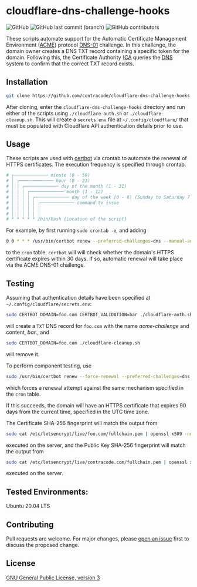 # cloudflare-dns-challenge-hooks

<img alt="GitHub" src="https://img.shields.io/github/license/contracode/cloudflare-dns-challenge-hooks?color=black"> <img alt="GitHub last commit (branch)" src="https://img.shields.io/github/last-commit/contracode/cloudflare-dns-challenge-hooks/main"> <img alt="GitHub contributors" src="https://img.shields.io/github/contributors/contracode/cloudflare-dns-challenge-hooks">

These scripts automate support for the Automatic Certificate Management Environment ([ACME](https://en.wikipedia.org/wiki/Automatic_Certificate_Management_Environment)) protocol [DNS-01](https://letsencrypt.org/docs/challenge-types/#dns-01-challenge) challenge. In this challenge, the domain owner creates a DNS TXT record containing a specific token for the domain. Following this, the Certificate Authority ([CA](https://en.wikipedia.org/wiki/Certificate_authority) queries the [DNS](https://en.wikipedia.org/wiki/Domain_Name_System) system to confirm that the correct TXT record exists.

## Installation

```bash
git clone https://github.com/contracode/cloudflare-dns-challenge-hooks.git
```
After cloning, enter the `cloudflare-dns-challenge-hooks` directory and run either of the scripts using `./cloudflare-auth.sh` or `./cloudflare-cleanup.sh`. This will create a `secrets.env` file at `~/.config/cloudflare/` that must be populated with Cloudflare API authentication details prior to use.

## Usage

These scripts are used with [certbot](https://certbot.eff.org/pages/about) via crontab to automate the renewal of HTTPS certificates. The execution frequency is specified through crontab.

```bash
# ┌───────────── minute (0 - 59)
# │ ┌───────────── hour (0 - 23)
# │ │ ┌───────────── day of the month (1 - 31)
# │ │ │ ┌───────────── month (1 - 12)
# │ │ │ │ ┌───────────── day of the week (0 - 6) (Sunday to Saturday 7 is also Sunday on some systems)
# │ │ │ │ │ ┌───────────── command to issue                               
# │ │ │ │ │ │
# │ │ │ │ │ │
# * * * * * /bin/bash {Location of the script}
```
For example, by first running `sudo crontab -e`, and adding

```bash
0 0 * * * /usr/bin/certbot renew --preferred-challenges=dns --manual-auth-hook "/home/pi/cloudflare-dns-challenge-hooks/cloudflare-auth.sh" --post-hook "systemctl reload nginx" --manual-cleanup-hook "/home/pi/cloudflare-dns-challenge-hooks/cloudflare-cleanup.sh"
```
to the `cron` table, `certbot` will will check whether the domain's HTTPS certificate expires within 30 days. If so, automatic renewal will take place via the ACME DNS-01 challenge. 

## Testing

Assuming that authentication details have been specified at `~/.config/cloudflare/secrets.env`:

```bash
sudo CERTBOT_DOMAIN=foo.com CERTBOT_VALIDATION=bar ./cloudflare-auth.sh
```

will create a `TXT` DNS record for `foo.com` with the name _acme-challenge_ and content, _bar_., and

```bash
sudo CERTBOT_DOMAIN=foo.com ./cloudflare-cleanup.sh
```

will remove it.

To perform component testing, use

```bash
sudo /usr/bin/certbot renew --force-renewal --preferred-challenges=dns --manual-auth-hook "/home/pi/cloudflare-dns-challenge-hooks/cloudflare-auth.sh" --post-hook "systemctl reload nginx" --manual-cleanup-hook "/home/pi/cloudflare-dns-challenge-hooks/cloudflare-cleanup.sh"
```

which forces a renewal attempt against the same mechanism specified in the `cron` table.

If this succeeds, the domain will have an HTTPS certificate that expires 90 days from the current time, specified in the UTC time zone.

The Certificate SHA-256 fingerprint will match the output from

```bash
sudo cat /etc/letsencrypt/live/foo.com/fullchain.pem | openssl x509 -noout -fingerprint -sha256
```

executed on the server, and the Public Key SHA-256 fingerprint will match the output from

```bash
sudo cat /etc/letsencrypt/live/contracode.com/fullchain.pem | openssl x509 -noout -pubkey | sed '/^-----BEGIN PUBLIC KEY-----/d;/^-----END PUBLIC KEY-----/d' | tr -d '\n' | base64 --decode |  openssl dgst -sha256 -hex
```

executed on the server.

## Tested Environments:
Ubuntu 20.04 LTS

## Contributing
Pull requests are welcome. For major changes, please [open an issue](https://github.com/contracode/cloudflare-dns-challenge-hooks/issues/new) first to discuss the proposed change.

## License
[GNU General Public License, version 3](https://github.com/contracode/cloudflare-dns-challenge-hooks/blob/main/LICENSE)
